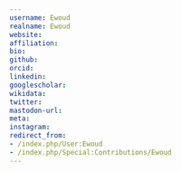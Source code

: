 ```yaml
---
username: Ewoud
realname: Ewoud
website: 
affiliation: 
bio: 
github: 
orcid: 
linkedin: 
googlescholar: 
wikidata: 
twitter: 
mastodon-url: 
meta:
instagram:
redirect_from:
- /index.php/User:Ewoud
- /index.php/Special:Contributions/Ewoud
---
```

